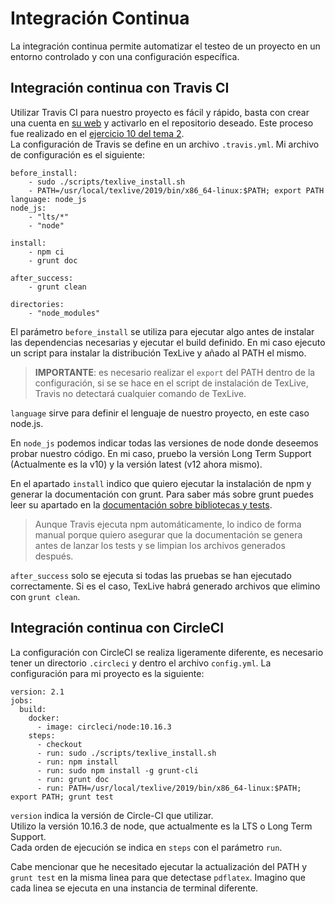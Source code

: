 <!-- _integracion_continua.md -->

# Integración Continua
La integración continua permite automatizar el testeo de un proyecto en un entorno controlado y con una configuración específica.

## Integración continua con Travis CI
Utilizar Travis CI para nuestro proyecto es fácil y rápido, basta con crear una cuenta en [su web](https://travis-ci.org) y activarlo en el repositorio deseado. Este proceso fue realizado en el [ejercicio 10 del tema 2](https://github.com/victorperalta93/IV-Ejercicios/blob/master/tema2.md).  
La configuración de Travis se define en un archivo `.travis.yml`. Mi archivo de configuración es el siguiente:

```
before_install:
    - sudo ./scripts/texlive_install.sh
    - PATH=/usr/local/texlive/2019/bin/x86_64-linux:$PATH; export PATH
language: node_js
node_js: 
    - "lts/*"
    - "node"

install:
    - npm ci
    - grunt doc

after_success:
    - grunt clean

directories:
    - "node_modules"
```

El parámetro `before_install` se utiliza para ejecutar algo antes de instalar las dependencias necesarias y ejecutar el build definido. En mi caso ejecuto un script para instalar la distribución TexLive y añado al PATH el mismo.
>__IMPORTANTE__: es necesario realizar el `export` del PATH dentro de la configuración, si se se hace en el script de instalación de TexLive, Travis no detectará cualquier comando de TexLive.

`language` sirve para definir el lenguaje de nuestro proyecto, en este caso node.js.

En `node_js` podemos indicar todas las versiones de node donde deseemos probar nuestro código. En mi caso, pruebo la versión Long Term Support (Actualmente es la v10) y la versión latest (v12 ahora mismo).

En el apartado `install` indico que quiero ejecutar la instalación de npm y generar la documentación con grunt. Para saber más sobre grunt puedes leer su apartado en la [documentación sobre bibliotecas y tests](bibtests.md).

>Aunque Travis ejecuta npm automáticamente, lo indico de forma manual porque quiero asegurar que la documentación se genera antes de lanzar los tests y se limpian los archivos generados después.

`after_success` solo se ejecuta si todas las pruebas se han ejecutado correctamente. Si es el caso, TexLive habrá generado archivos que elimino con `grunt clean`.

## Integración continua con CircleCI
La configuración con CircleCI se realiza ligeramente diferente, es necesario tener un directorio `.circleci` y dentro el archivo `config.yml`. La configuración para mi proyecto es la siguiente:

```
version: 2.1
jobs:
  build:
    docker:
      - image: circleci/node:10.16.3
    steps:
      - checkout
      - run: sudo ./scripts/texlive_install.sh
      - run: npm install
      - run: sudo npm install -g grunt-cli 
      - run: grunt doc
      - run: PATH=/usr/local/texlive/2019/bin/x86_64-linux:$PATH; export PATH; grunt test
```

`version` indica la versión de Circle-CI que utilizar.  
Utilizo la versión 10.16.3 de node, que actualmente es la LTS o Long Term Support.  
Cada orden de ejecución se indica en `steps` con el parámetro `run`.

Cabe mencionar que he necesitado ejecutar la actualización del PATH y `grunt test` en la misma linea para que detectase `pdflatex`. Imagino que cada linea se ejecuta en una instancia de terminal diferente.